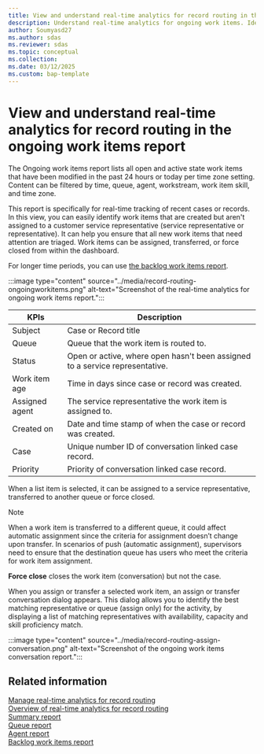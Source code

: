 ```yaml
---
title: View and understand real-time analytics for record routing in the ongoing work items report
description: Understand real-time analytics for ongoing work items. Identify and triage new items quickly. Assign, transfer, or close items from the dashboard.
author: Soumyasd27
ms.author: sdas
ms.reviewer: sdas
ms.topic: conceptual
ms.collection:
ms.date: 03/12/2025
ms.custom: bap-template
---
```


# View and understand real-time analytics for record routing in the ongoing work items report

The Ongoing work items report lists all open and active state work items
that have been modified in the past 24 hours or today per time zone
setting. Content can be filtered by time, queue, agent, workstream, work
item skill, and time zone.  

This report is specifically for real-time tracking of recent cases or
records. In this view, you can easily identify work items that are
created but aren't assigned to a customer service representative (service representative or representative). It can help you ensure that all new work items that need attention are triaged. Work items can be assigned, transferred, or force closed from within the
dashboard. 

For longer time periods, you can use [the backlog work items report](rr-backlogitems.md#view-and-understand-real-time-analytics-for-record-routing-in-the-backlog-work-items-report).

:::image type="content" source="../media/record-routing-ongoingworkitems.png" alt-text="Screenshot of the real-time analytics for ongoing work items report.":::

|KPIs|Description  |
|---------|---------|
|Subject     |   Case or Record title      |
|Queue    |     Queue that the work item is routed to.    |
|Status    |  Open or active, where open hasn't been assigned to a service representative. |
|Work item age    |Time in days since case or record was created.|
|Assigned agent   |The service representative the work item is assigned to.         |
 |Created on    |    Date and time stamp of when the case or record was created.      |
|Case    |   Unique number ID of conversation linked case record.      |
|Priority   |  Priority of conversation linked case record.       |


When a list item is selected, it can be assigned to a service representative,
transferred to another queue or force closed. 

> [!NOTE]
> When a work item is transferred to a different queue, it could affect
  automatic assignment since the criteria for assignment doesn’t change
  upon transfer. In scenarios of push (automatic assignment),
  supervisors need to ensure that the destination queue has users who
  meet the criteria for work item assignment.   

**Force close** closes the work item (conversation) but not the case. 

When you assign or transfer a selected work item, an assign or transfer
conversation dialog appears. This dialog allows you to identify the best
matching representative or queue (assign only) for the activity, by displaying a
list of matching representatives with availability, capacity and skill
proficiency match.

:::image type="content" source="../media/record-routing-assign-conversation.png" alt-text="Screenshot of the ongoing work items conversation report.":::

## Related information

[Manage real-time analytics for record routing](../administer/enable-record-routing.md#manage-real-time-analytics-for-record-routing)  
[Overview of real-time analytics for record routing](rr-overview.md#overview-of-real-time-analytics-for-record-routing)  
[Summary report](rr-summary.md#view-and-understand-real-time-analytics-for-record-routing-in-the-summary-report)  
[Queue report](rr-queue.md#view-and-understand-real-time-analytics-for-record-routing-in-the-queue-report)  
[Agent report](rr-agent.md#view-and-understand-real-time-analytics-for-record-routing-in-the-agent-report)  
[Backlog work items report](rr-backlogitems.md#view-and-understand-real-time-analytics-for-record-routing-in-the-backlog-work-items-report)